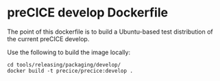 # preCICE develop Dockerfile

The point of this dockerfile is to build a Ubuntu-based test distribution of the current preCICE develop.

Use the following to build the image locally:
```
cd tools/releasing/packaging/develop/
docker build -t precice/precice:develop .
```
